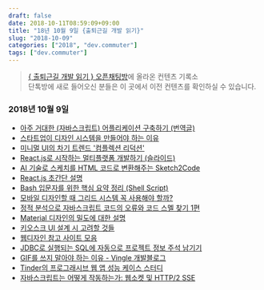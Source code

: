 ```yaml
---
draft: false
date: 2018-10-11T08:59:09+09:00
title: "18년 10월 9일 {출퇴근길 개발 읽기}"
slug: "2018-10-09"
categories: ["2018", "dev.commuter"]
tags: ["dev.commuter"]
---
```

>[{ 출퇴근길 개발 읽기 } 오픈채팅방](http://bit.ly/2QxBmW5)에 올라온 컨텐츠 기록소  
단톡방에 새로 들어오신 분들은 이 곳에서 이전 컨텐츠를 확인하실 수 있습니다.

### 2018년 10월 9일
- [아주 거대한 (자바스크립트) 어플리케이션 구축하기 (번역글)](http://bit.ly/2RADHRC)
- [스타트업이 디자인 시스템을 만들어야 하는 이유](http://bit.ly/2ynKZ2f)
- [미니멀 UI의 차기 트렌드 '컴플렉션 리덕션'](http://bit.ly/2RBMNxA)
- [React.js로 시작하는 멀티플랫폼 개발하기 (슬라이드)](http://bit.ly/2C3SNJW)
- [AI 기술로 스케치를 HTML 코드로 변환해주는 Sketch2Code](http://bit.ly/2zZCxrX)
- [React.js 초간단 설명](http://bit.ly/2Pled9a)
- [Bash 입문자를 위한 핵심 요약 정리 (Shell Script)](http://bit.ly/2zZ0dNg)
- [모바일 디자인할 때 그리드 시스템 꼭 사용해야 할까?](http://bit.ly/2yrPNDB)
- [정적 분석으로 자바스크립트 코드의 오류와 코드 스멜 찾기 1편](http://bit.ly/2OKquH7)
- [Material 디자인의 밀도에 대한 설명](http://bit.ly/2C4N0nx)
- [키오스크 UI 설계 시 고려할 것들](http://bit.ly/2RBnawK)
- [웹디자인 참고 사이트 모음](http://bit.ly/2A12w2e)
- [JDBC로 실행되는 SQL에 자동으로 프로젝트 정보 주석 남기기](http://bit.ly/2Rz7lql)
- [GIF를 쓰지 말아야 하는 이유 - Vingle 개발블로그](http://bit.ly/2PlWEpr)
- [Tinder의 프로그래시브 웹 앱 성능 케이스 스터디](http://bit.ly/2IMxbmH)
- [자바스크립트는 어떻게 작동하는가: 웹소켓 및 HTTP/2 SSE](http://bit.ly/2yoQTQO)
